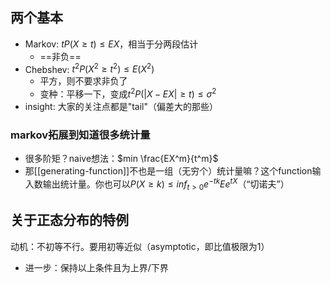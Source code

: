 ## 两个基本
- Markov: $tP(X\ge t)\le EX$，相当于分两段估计
  - ==非负==
- Chebshev: $t^2P(X^2\ge t^2)\le E(X^2)$
  - 平方，则不要求非负了
  - 变种：平移一下，变成$t^2P(|X-EX|\ge t)\le \sigma^2$
- insight: 大家的关注点都是"tail"（偏差大的那些）
### markov拓展到知道很多统计量
- 很多阶矩？naive想法：$min \frac{EX^m}{t^m}$
- 那[[generating-function]]不也是一组（无穷个）统计量嘛？这个function输入数输出统计量。你也可以$P(X\ge k)\le inf_{t>0} e^{-tk}Ee^{tX}$（“切诺夫”）
## 关于正态分布的特例
动机：不初等不行。要用初等近似（asymptotic，即比值极限为1）
- 进一步：保持以上条件且为上界/下界